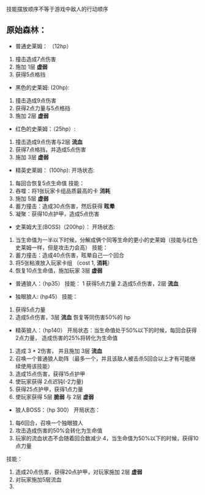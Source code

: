 技能摆放顺序不等于游戏中敌人的行动顺序
## 原始森林：

- 普通史莱姆： （12hp）
1. 撞击造成7点伤害
2. 施加 1层 __虚弱__
3. 获得5点格挡

- 黑色的史莱姆:  (20hp):
1. 撞击造成9点伤害
2. 获得2点力量与5点格挡
3. 施加 2层 __虚弱__

- 红色的史莱姆：（25hp）:
1. 撞击造成9点伤害与2层 __流血__
2. 获得7点格挡，并造成5点伤害
3. 施加 3层 __虚弱__

- 精英史莱姆： (100hp):
开场状态:
1. 每回合恢复5点生命值
技能：
1. 吞噬：将1张玩家卡组品质最高的卡 __消耗__
2. 施加 5层 __虚弱__
3. 蓄力撞击：造成30点伤害，然后获得 __眩晕__
4. 凝聚：获得10点护甲，造成5点伤害

- 史莱姆大王(BOSS)（200hp）：
开场状态:
1. 当生命值为一半以下时候，分解成俩个同等生命的更小的史莱姆（技能与红色史莱姆一样，但是攻击力会高）
技能：
1. 蓄力撞击：造成40点伤害，眩晕自己一个回合
2. 将5张粘液放入玩家卡组 （cost 1, __消耗__）
3. 恢复10点生命值，施加玩家 3层 __虚弱__

- 普通狼人：（hp35）
技能：
1 获得5点力量
2.造成5点伤害，2层 __流血__

- 独眼狼人: (hp45）
技能：
1. 获得5点力量
2. 造成5点伤害，3层 __流血__ 恢复等同伤害50%的 hp

- 精英狼人：（hp140）
开局状态：当生命值处于50%以下的时候，每回合获得2点力量， 造成伤害的25%将转化为生命值
1. 造成 3 * 2伤害， 并且施加 3层 __流血__
2. 召唤一个普通狼人助阵（最多一个，并且该敌人被击杀5回合以上才有可能继续使用该技能）
3. 造成15点伤害，获得15点护甲
4. 使玩家获得 2点迟钝(-2力量)
5. 获得25点护甲，获得1点力量
6. 使玩家获得 5层 __脆弱__ 与 2层 __虚弱__


- 狼人BOSS：（hp 300）
开局状态：
1. 每6回合，召唤一个独眼狼人
2. 攻击造成伤害的50%会转化为生命值
3. 玩家的流血状态不会随着回合数减少
4，当生命值为50%以下的时候，获得10点力量

技能：
1. 造成20点伤害，获得20点护甲，对玩家施加 2层 __虚弱__
2. 对玩家施加5层流血
3. 



